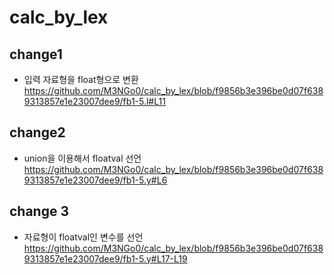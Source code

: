 # calc_by_lex
## change1
- 입력 자료형을 float형으로 변환
https://github.com/M3NGo0/calc_by_lex/blob/f9856b3e396be0d07f6389313857e1e23007dee9/fb1-5.l#L11

## change2
- union을 이용해서 floatval 선언
https://github.com/M3NGo0/calc_by_lex/blob/f9856b3e396be0d07f6389313857e1e23007dee9/fb1-5.y#L6

## change 3
- 자료형이 floatval인 변수를 선언<br>
https://github.com/M3NGo0/calc_by_lex/blob/f9856b3e396be0d07f6389313857e1e23007dee9/fb1-5.y#L17-L19

